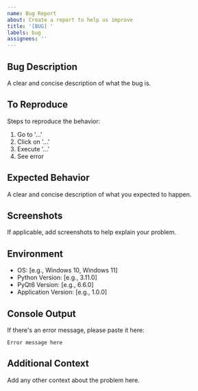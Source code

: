 ```yaml
---
name: Bug Report
about: Create a report to help us improve
title: '[BUG] '
labels: bug
assignees: ''
---
```


## Bug Description
A clear and concise description of what the bug is.

## To Reproduce
Steps to reproduce the behavior:
1. Go to '...'
2. Click on '...'
3. Execute '...'
4. See error

## Expected Behavior
A clear and concise description of what you expected to happen.

## Screenshots
If applicable, add screenshots to help explain your problem.

## Environment
- OS: [e.g., Windows 10, Windows 11]
- Python Version: [e.g., 3.11.0]
- PyQt6 Version: [e.g., 6.6.0]
- Application Version: [e.g., 1.0.0]

## Console Output
If there's an error message, please paste it here:
```
Error message here
```

## Additional Context
Add any other context about the problem here.

